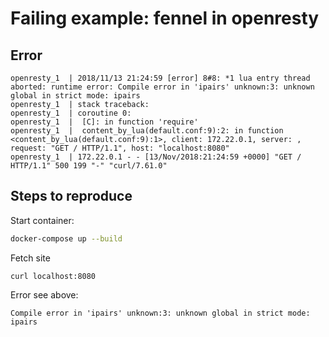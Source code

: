 # Failing example: fennel in openresty

## Error

```
openresty_1  | 2018/11/13 21:24:59 [error] 8#8: *1 lua entry thread aborted: runtime error: Compile error in 'ipairs' unknown:3: unknown global in strict mode: ipairs
openresty_1  | stack traceback:
openresty_1  | coroutine 0:
openresty_1  |  [C]: in function 'require'
openresty_1  |  content_by_lua(default.conf:9):2: in function <content_by_lua(default.conf:9):1>, client: 172.22.0.1, server: , request: "GET / HTTP/1.1", host: "localhost:8080"
openresty_1  | 172.22.0.1 - - [13/Nov/2018:21:24:59 +0000] "GET / HTTP/1.1" 500 199 "-" "curl/7.61.0"
```

## Steps to reproduce

Start container:

```sh
docker-compose up --build
```

Fetch site

```
curl localhost:8080
```

Error see above:

```
Compile error in 'ipairs' unknown:3: unknown global in strict mode: ipairs
```
